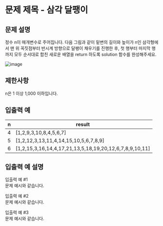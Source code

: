 # 문제 제목 - 삼각 달팽이
## 문제 설명
정수 n이 매개변수로 주어집니다. 다음 그림과 같이 밑변의 길이와 높이가 n인 삼각형에서 맨 위 꼭짓점부터 반시계 방향으로 달팽이 채우기를 진행한 후, 첫 행부터 마지막 행까지 모두 순서대로 합친 새로운 배열을 return 하도록 solution 함수를 완성해주세요.

![image](https://user-images.githubusercontent.com/50148363/182506997-5eb09b66-2d87-4039-9326-01cfbfb92346.png)


## 제한사항
n은 1 이상 1,000 이하입니다.
## 입출력 예
n	| result
---|---|
4	| [1,2,9,3,10,8,4,5,6,7]
5	| [1,2,12,3,13,11,4,14,15,10,5,6,7,8,9]
6	| [1,2,15,3,16,14,4,17,21,13,5,18,19,20,12,6,7,8,9,10,11]
## 입출력 예 설명
입출력 예 #1  
문제 예시와 같습니다.  

입출력 예 #2  
문제 예시와 같습니다.

입출력 예 #3  
문제 예시와 같습니다.  
